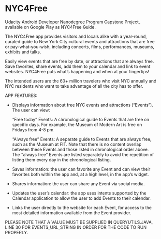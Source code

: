 # NYC4Free
Udacity Android Developer Nanodegree Program Capstone Project, available on Google Play as NYC4Free Guide.

The NYC4Free app provides visitors and locals alike with a year-round, curated guide to New York City cultural events and attractions that are free or pay-what-you-wish, including concerts, films, performances, museums, exhibits and talks.  

Easily view events that are free by date, or attractions that are always free.  Save favorites, share events, add them to your calendar and link to event websites.  NYC4Free puts what’s happening and when at your fingertips!   

The intended users are the 60+ million travelers who visit NYC annually and NYC residents who want to take advantage of all the city has to offer.  

APP FEATURES:

- Displays information about free NYC events and attractions (“Events”).  The user can view: 

    “Free today” Events: A chronological guide to Events that are free on specific days.  For example, the Museum of Modern Art is free on Fridays from 4-8 pm. 
    
    “Always free” Events: A separate guide to Events that are always free, such as the Museum at FIT.  Note that there is no content overlap between these Events and those listed in chronological order above.  The “always free” Events are listed separately to avoid the repetition of listing them every day in the chronological listing. 

- Saves information: the user can favorite any Event and can view their favorites both within the app and, at a high level, in the app’s widget.  
- Shares information: the user can share any Event via social media.
- Updates the user’s calendar: the app uses intents supported by the Calendar application to allow the user to add Events to their calendar.
- Links the user directly to the website for each Event, for access to the most detailed information available from the Event provider. 

PLEASE NOTE THAT A VALUE MUST BE SUPPLIED IN QUERYUTILS.JAVA, LINE 30 FOR EVENTS_URL_STRING IN ORDER FOR THE CODE TO RUN PROPERLY.
